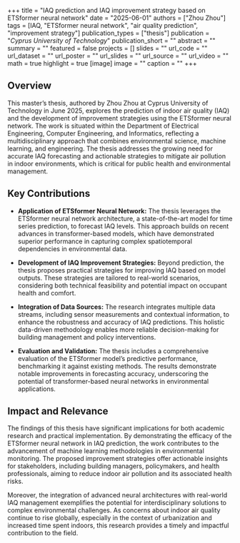 +++
title = "IAQ prediction and IAQ improvement strategy based on ETSformer neural network"
date = "2025-06-01"
authors = ["Zhou Zhou"]
tags = [IAQ, "ETSformer neural network", "air quality prediction", "improvement strategy"]
publication_types = ["thesis"]
publication = "_Cyprus University of Technology_"
publication_short = ""
abstract = ""
summary = ""
featured = false
projects = []
slides = ""
url_code = ""
url_dataset = ""
url_poster = ""
url_slides = ""
url_source = ""
url_video = ""
math = true
highlight = true
[image]
image = ""
caption = ""
+++

## Overview

This master’s thesis, authored by Zhou Zhou at Cyprus University of Technology in June 2025, explores the prediction of indoor air quality (IAQ) and the development of improvement strategies using the ETSformer neural network. The work is situated within the Department of Electrical Engineering, Computer Engineering, and Informatics, reflecting a multidisciplinary approach that combines environmental science, machine learning, and engineering. The thesis addresses the growing need for accurate IAQ forecasting and actionable strategies to mitigate air pollution in indoor environments, which is critical for public health and environmental management.

## Key Contributions

- **Application of ETSformer Neural Network:** The thesis leverages the ETSformer neural network architecture, a state-of-the-art model for time series prediction, to forecast IAQ levels. This approach builds on recent advances in transformer-based models, which have demonstrated superior performance in capturing complex spatiotemporal dependencies in environmental data.

- **Development of IAQ Improvement Strategies:** Beyond prediction, the thesis proposes practical strategies for improving IAQ based on model outputs. These strategies are tailored to real-world scenarios, considering both technical feasibility and potential impact on occupant health and comfort.

- **Integration of Data Sources:** The research integrates multiple data streams, including sensor measurements and contextual information, to enhance the robustness and accuracy of IAQ predictions. This holistic data-driven methodology enables more reliable decision-making for building management and policy interventions.

- **Evaluation and Validation:** The thesis includes a comprehensive evaluation of the ETSformer model’s predictive performance, benchmarking it against existing methods. The results demonstrate notable improvements in forecasting accuracy, underscoring the potential of transformer-based neural networks in environmental applications.

## Impact and Relevance

The findings of this thesis have significant implications for both academic research and practical implementation. By demonstrating the efficacy of the ETSformer neural network in IAQ prediction, the work contributes to the advancement of machine learning methodologies in environmental monitoring. The proposed improvement strategies offer actionable insights for stakeholders, including building managers, policymakers, and health professionals, aiming to reduce indoor air pollution and its associated health risks.

Moreover, the integration of advanced neural architectures with real-world IAQ management exemplifies the potential for interdisciplinary solutions to complex environmental challenges. As concerns about indoor air quality continue to rise globally, especially in the context of urbanization and increased time spent indoors, this research provides a timely and impactful contribution to the field.